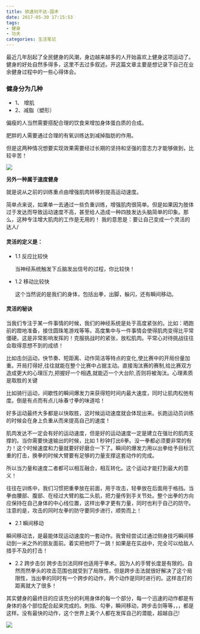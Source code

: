 ```yaml
---
title: 欲速则不达-国术
date: 2017-05-30 17:15:53
tags:
- 健身
- 功夫
categories: 生活笔记
---
```


最近几年刮起了全民健身的风潮，身边越来越多的人开始喜欢上健身这项运动了。健身的好处自然多得多，这里不去过多叙述。开这篇文章主要是想记录下自己在业余健身过程中的一些心得体会。

### 健身分为几种

- 1、 增肌
- 2、减脂（塑形）

偏瘦的人当然需要搭配合理的饮食来增加身体蛋白质的合成。

肥胖的人需要通过合理的有氧训练达到减掉脂肪的作用。

但是这两种情况想要实现效果需要经过长期的坚持和坚强的意志力才能够做到，比较辛苦！
<!-- more -->


![](/img/%E6%9D%8E%E5%B0%8F%E9%BE%992.png)

**另外一种属于速度健身**

就是说从之前的训练重点由增强肌肉转移到提高运动速度。

简单点来说，如果单一去通过一些负重训练，增强肌肉很简单。但是如果因为肢体过于发达而导致运动速度不高，甚至给人造成一种四肢发达头脑简单的印象。那么，这种专注增大肌肉的工作是无用的！
我的意思是：要让自己变成一个灵活的达人/



####  灵活的定义是：

- 1.1 反应比较快

	当神经系统触发下丘脑发出信号的过程，你比较快！

- 1.2 移动比较快

	这个当然说的是我们的身体，包括出拳，出脚，躲闪，还有瞬间移动。


#### 灵活的秘诀

当我们专注于某一件事情的时候，我们的神经系统是处于高度紧张的。比如：晒跑前的蹬地准备，接住圆珠笔游戏等等。高度集中与一件事情会使得肌肉变得比平常僵硬。这是非常影响发挥的！克服挑战时的紧张，放松肌肉。平常心对待挑战往往会取得意想不到的成绩！

比如击剑运动，快节奏、短距离、动作简洁等特点的变化,使比赛中的开局份量加重。开局打得好,往往就能在整个比赛中占据主动。直接淘汰赛的赛制,给比赛双方造成更大的心理压力,把握好一个相遇,就能迈一个大台阶,否则将被淘汰。心理素质是取胜的关键

比如骑行运动，间歇性的瞬间爆发力来获得短时间内最大速度，同时让肌肉松弛有度。倒是有点而有点儿咏春寸拳的味道哈！


好多运动最终大多都是以快取胜，这时候运动速度就会体现出来。长跑运动员训练的时候会在身上负重从而来提高自己的速度！

肌肉发达不一定会有好的运动速度，但是好的运动速度一定是建立在强壮的肌肉支撑的。当你需要快速输出的时候，比如 1 秒钟打出6拳。没一拳都必须要非常的有力！这个时候速度和力量就要好好磨合一下了。瞬间的爆发力用以出拳给予目标沉重的打击，换拳的时候大臂要有足够的力量支撑这套动作的完成。

所以当力量和速度二者都可以相互融合，相互转化。这个运动才能打到最大的意义！

往往在训练中，我们习惯把重拳放在前面，用于攻击，轻拳放在后面用于格挡。当拳由腰部、腹部、在经过大臂的肱二头肌，把力量传到手关节处。整个出拳的方向应保持在自己身体的中心线位置，这样出拳才更有力量，同时也利于自己的防守。注意的是，攻击的同时左拳的防守要同步进行，顺势而上！


 - 2.1 瞬间移动

 瞬间移动法，是最能体现运动速度的一套动作。我曾经尝试过通过侧身技巧瞬间移动到一米之外的朋友面前。着实把他吓了一跳！如果是在实战中，完全可以给敌人措手不及的打击！


 - 2.2 跨步击剑
 跨步击剑法同样也适用于拳术。因为人的手臂长度是有限的。自然而然拳头的攻击范围也就受到了局限性。但是跨步击法就很好解决了这个局限性，当出拳的同时有一个跨步的动作，两个动作是同时进行的。这样击打的距离就大了很多！



其实健身的最终目的应该充分的利用身体的每一个部分，每一个迅速的动作都是有身体的各个部位配合起来完成的。刺指、勾拳，瞬间移动，跨步击剑等等，，，都是这样。没有最快的动作，这个世界上美个人都在发挥自己的潜能，超越自己!

![](/img/%E5%83%8F%E6%B0%B4%E4%B8%80%E6%A0%B7.png)
